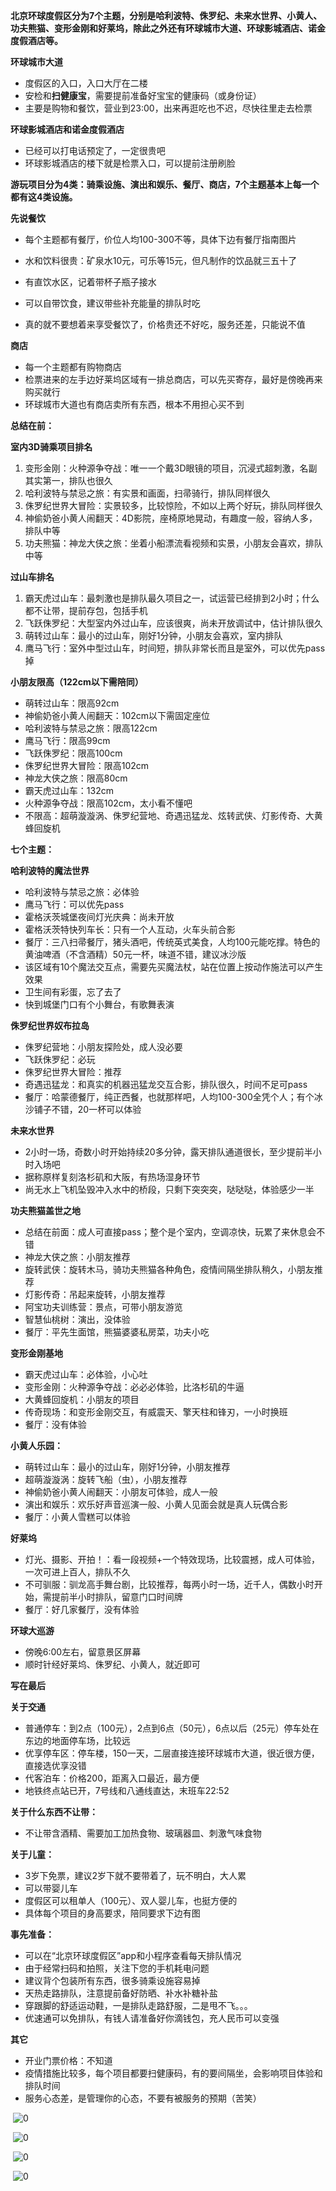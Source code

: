 **北京环球度假区分为7个主题，分别是哈利波特、侏罗纪、未来水世界、小黄人、功夫熊猫、变形金刚和好莱坞，除此之外还有环球城市大道、环球影城酒店、诺金度假酒店等。**

**环球城市大道**

- 度假区的入口，入口大厅在二楼
- 安检和**扫健康宝**，需要提前准备好宝宝的健康码（或身份证）
- 主要是购物和餐饮，营业到23:00，出来再逛吃也不迟，尽快往里走去检票

**环球影城酒店和诺金度假酒店**

- 已经可以打电话预定了，一定很贵吧
- 环球影城酒店的楼下就是检票入口，可以提前注册刷脸

**游玩项目分为4类：骑乘设施、演出和娱乐、餐厅、商店，7个主题基本上每一个都有这4类设施。**

**先说餐饮**

- 每个主题都有餐厅，价位人均100-300不等，具体下边有餐厅指南图片

- 水和饮料很贵：矿泉水10元，可乐等15元，但凡制作的饮品就三五十了
- 有直饮水区，记着带杯子瓶子接水
- 可以自带饮食，建议带些补充能量的排队时吃
- 真的就不要想着来享受餐饮了，价格贵还不好吃，服务还差，只能说不值

**商店**

- 每一个主题都有购物商店
- 检票进来的左手边好莱坞区域有一排总商店，可以先买寄存，最好是傍晚再来购买就行
- 环球城市大道也有商店卖所有东西，根本不用担心买不到

**总结在前：**

**室内3D骑乘项目排名**

1. 变形金刚：火种源争夺战：唯一一个戴3D眼镜的项目，沉浸式超刺激，名副其实第一，排队也很久
2. 哈利波特与禁忌之旅：有实景和画面，扫帚骑行，排队同样很久
3. 侏罗纪世界大冒险：实景较多，比较惊险，不如以上两个好玩，排队同样很久
4. 神偷奶爸小黄人闹翻天：4D影院，座椅原地晃动，有趣度一般，容纳人多，排队中等
5. 功夫熊猫：神龙大侠之旅：坐着小船漂流看视频和实景，小朋友会喜欢，排队中等

**过山车排名**

1. 霸天虎过山车：最刺激也是排队最久项目之一，试运营已经排到2小时；什么都不让带，提前存包，包括手机
2. 飞跃侏罗纪：大型室内外过山车，应该很爽，尚未开放调试中，估计排队很久
3. 萌转过山车：最小的过山车，刚好1分钟，小朋友会喜欢，室内排队
4. 鹰马飞行：室外中型过山车，时间短，排队非常长而且是室外，可以优先pass掉

**小朋友限高（122cm以下需陪同）**

- 萌转过山车：限高92cm
- 神偷奶爸小黄人闹翻天：102cm以下需固定座位
- 哈利波特与禁忌之旅：限高122cm
- 鹰马飞行：限高99cm
- 飞跃侏罗纪：限高100cm
- 侏罗纪世界大冒险：限高102cm
- 神龙大侠之旅：限高80cm
- 霸天虎过山车：132cm
- 火种源争夺战：限高102cm，太小看不懂吧
- 不限高：超萌漩漩涡、侏罗纪营地、奇遇迅猛龙、炫转武侠、灯影传奇、大黄蜂回旋机

**七个主题：**

**哈利波特的魔法世界**

- 哈利波特与禁忌之旅：必体验
- 鹰马飞行：可以优先pass
- 霍格沃茨城堡夜间灯光庆典：尚未开放
- 霍格沃茨特快列车长：只有一个人互动，火车头前合影
- 餐厅：三八扫帚餐厅，猪头酒吧，传统英式美食，人均100元能吃撑。特色的黄油啤酒（不含酒精）50元一杯，味道不错，建议冰沙版
- 该区域有10个魔法交互点，需要先买魔法杖，站在位置上按动作施法可以产生效果
- 卫生间有彩蛋，忘了去了
- 快到城堡门口有个小舞台，有歌舞表演

**侏罗纪世界奴布拉岛**

- 侏罗纪营地：小朋友探险处，成人没必要
- 飞跃侏罗纪：必玩
- 侏罗纪世界大冒险：推荐
- 奇遇迅猛龙：和真实的机器迅猛龙交互合影，排队很久，时间不足可pass
- 餐厅：哈蒙德餐厅，纯正西餐，也就那样吧，人均100-300全凭个人；有个冰沙铺子不错，20一杯可以体验

**未来水世界**

- 2小时一场，奇数小时开始持续20多分钟，露天排队通道很长，至少提前半小时入场吧
- 据称原样复刻洛杉矶和大阪，有热场湿身环节
- 尚无水上飞机坠毁冲入水中的桥段，只剩下突突突，哒哒哒，体验感少一半

**功夫熊猫盖世之地**

- 总结在前面：成人可直接pass；整个是个室内，空调凉快，玩累了来休息会不错
- 神龙大侠之旅：小朋友推荐
- 旋转武侠：旋转木马，骑功夫熊猫各种角色，疫情间隔坐排队稍久，小朋友推荐
- 灯影传奇：吊起来旋转，小朋友推荐
- 阿宝功夫训练营：景点，可带小朋友游览
- 智慧仙桃树：演出，没体验
- 餐厅：平先生面馆，熊猫婆婆私房菜，功夫小吃

**变形金刚基地**

- 霸天虎过山车：必体验，小心吐
- 变形金刚：火种源争夺战：必必必体验，比洛杉矶的牛逼
- 大黄蜂回旋机：小朋友的项目
- 传奇现场：和变形金刚交互，有威震天、擎天柱和锋刃，一小时换班
- 餐厅：没有体验

**小黄人乐园：**

- 萌转过山车：最小的过山车，刚好1分钟，小朋友推荐
- 超萌漩漩涡：旋转飞船（虫），小朋友推荐
- 神偷奶爸小黄人闹翻天：小朋友可体验，成人一般
- 演出和娱乐：欢乐好声音巡演一般、小黄人见面会就是真人玩偶合影
- 餐厅：小黄人雪糕可以体验

**好莱坞**

- 灯光、摄影、开拍！：看一段视频+一个特效现场，比较震撼，成人可体验，一次可进上百人，排队不久
- 不可驯服：驯龙高手舞台剧，比较推荐，每两小时一场，近千人，偶数小时开始，需提前半小时排队，留意门口时间牌
- 餐厅：好几家餐厅，没有体验

**环球大巡游**

- 傍晚6:00左右，留意景区屏幕
- 顺时针经好莱坞、侏罗纪、小黄人，就近即可

**写在最后**

**关于交通**

- 普通停车：到2点（100元），2点到6点（50元），6点以后（25元）停车处在东边的地面停车场，比较远
- 优享停车区：停车楼，150一天，二层直接连接环球城市大道，很近很方便，直接选优享没错
- 代客泊车：价格200，距离入口最近，最方便
- 地铁终点站已开，7号线和八通线直达，末班车22:52

**关于什么东西不让带：**

- 不让带含酒精、需要加工加热食物、玻璃器皿、刺激气味食物

**关于儿童：**

- 3岁下免票，建议2岁下就不要带着了，玩不明白，大人累
- 可以带婴儿车
- 度假区可以租单人（100元）、双人婴儿车，也挺方便的
- 具体每个项目的身高要求，陪同要求下边有图

**事先准备：**

- 可以在“北京环球度假区”app和小程序查看每天排队情况
- 由于经常扫码和拍照，关注下您的手机耗电问题
- 建议背个包装所有东西，很多骑乘设施容易掉
- 天热走路排队，注意提前备好防晒、补水补糖补盐
- 穿跟脚的舒适运动鞋，一是排队走路舒服，二是甩不飞。。。
- 优速通可以免排队，有钱人请准备好你滴钱包，充人民币可以变强

**其它**

- 开业门票价格：不知道
- 疫情措施比较多，每个项目都要扫健康码，有的要间隔坐，会影响项目体验和排队时间
- 服务心态差，是管理你的心态，不要有被服务的预期（苦笑）

​    ![0](https://note.youdao.com/yws/public/resource/5c4d456b3c839f52326c4c88d00f59aa/xmlnote/A64540B2D3D14A5DBB526A660F58FA6F/38082)

​    ![0](https://note.youdao.com/yws/public/resource/5c4d456b3c839f52326c4c88d00f59aa/xmlnote/663E238186F447808E741123A9DCEBDB/38081)

​    ![0](https://note.youdao.com/yws/public/resource/5c4d456b3c839f52326c4c88d00f59aa/xmlnote/CA63849E465944AAB527E4A13B4B2932/38089)

​    ![0](https://note.youdao.com/yws/public/resource/5c4d456b3c839f52326c4c88d00f59aa/xmlnote/9B7E3C37B8564401A89ED10986F97065/38088)